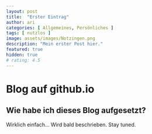 ```yaml
---
layout: post
title:  "Erster Eintrag"
author: ari
categories: [ Allgemeines, Persönliches ]
tags: [ nutzlos ]
image: assets/images/Notzingen.png 
description: "Mein erster Post hier."
featured: true
hidden: true
# rating: 4.5
---
```


# Blog auf github.io

## Wie habe ich dieses Blog aufgesetzt?

Wirklich einfach...
Wird bald beschrieben. Stay tuned.